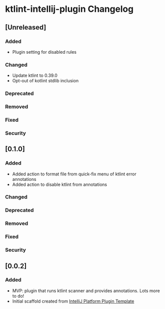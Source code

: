 <!-- Keep a Changelog guide -> https://keepachangelog.com -->

# ktlint-intellij-plugin Changelog

## [Unreleased]
### Added
- Plugin setting for disabled rules

### Changed
- Update ktlint to 0.39.0
- Opt-out of kotlint stdlib inclusion

### Deprecated

### Removed

### Fixed

### Security
## [0.1.0]
### Added
- Added action to format file from quick-fix menu of ktlint error annotations
- Added action to disable ktlint from annotations

### Changed

### Deprecated

### Removed

### Fixed

### Security

## [0.0.2]
### Added
- MVP: plugin that runs ktlint scanner and provides annotations. Lots more to do!
- Initial scaffold created from [IntelliJ Platform Plugin Template](https://github.com/JetBrains/intellij-platform-plugin-template)
